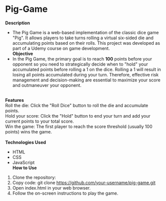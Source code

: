 # Pig-Game
**Description**<br>
- The Pig Game is a web-based implementation of the classic dice game "Pig". It allows players to take turns rolling a virtual six-sided die and accumulating points based on their rolls. This project was developed as part of a Udemy course on game development.<br>
**Objective**<br>
- In the Pig Game, the primary goal is to reach **100** points before your opponent so you need to strategically decide when to "hold" your accumulated points before rolling a 1 on the dice. Rolling a 1 will result in losing all points accumulated during your turn. Therefore, effective risk management and decision-making are essential to maximize your score and outmaneuver your opponent.<br><br>

**Features**<br>
Roll the die: Click the "Roll Dice" button to roll the die and accumulate points.<br>
Hold your score: Click the "Hold" button to end your turn and add your current points to your total score.<br>
Win the game: The first player to reach the score threshold (usually 100 points) wins the game.<br><br>
**Technologies Used**<br>
- HTML<br>
- CSS<br>
- JavaScript<br>
**How to Use**
1. Clone the repository:<br>
2. Copy code: git clone https://github.com/your-username/pig-game.git<br>
3. Open index.html in your web browser.<br>
4. Follow the on-screen instructions to play the game.<br>
